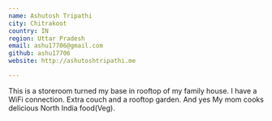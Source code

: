 ```yaml
---
name: Ashutosh Tripathi
city: Chitrakoot
country: IN
region: Uttar Pradesh
email: ashu17706@gmail.com
github: ashu17706
website: http://ashutoshtripathi.me

---
```


This is a storeroom turned my base in rooftop of my family house. I have a WiFi
connection. Extra couch and a rooftop garden. And yes My mom cooks delicious North India food(Veg).
